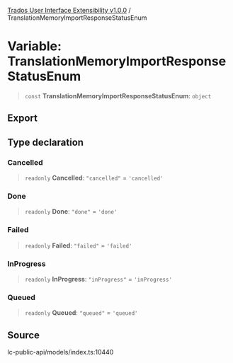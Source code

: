 [Trados User Interface Extensibility v1.0.0](../wiki/globals) / TranslationMemoryImportResponseStatusEnum

# Variable: TranslationMemoryImportResponseStatusEnum

> `const` **TranslationMemoryImportResponseStatusEnum**: `object`

## Export

## Type declaration

### Cancelled

> `readonly` **Cancelled**: `"cancelled"` = `'cancelled'`

### Done

> `readonly` **Done**: `"done"` = `'done'`

### Failed

> `readonly` **Failed**: `"failed"` = `'failed'`

### InProgress

> `readonly` **InProgress**: `"inProgress"` = `'inProgress'`

### Queued

> `readonly` **Queued**: `"queued"` = `'queued'`

## Source

lc-public-api/models/index.ts:10440
